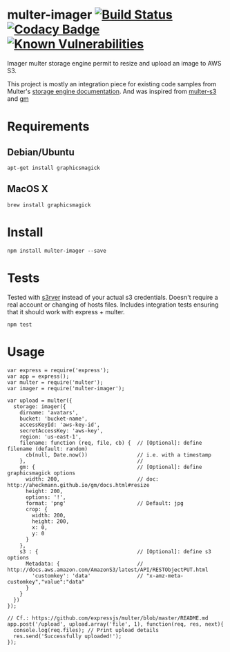 # multer-imager [![Build Status](https://travis-ci.org/Alexandre-io/multer-imager.svg)](https://travis-ci.org/Alexandre-io/multer-imager) [![Codacy Badge](https://api.codacy.com/project/badge/grade/9692bba42b1d4977872ac34f068065a9)](https://www.codacy.com/app/alexandre_2/multer-imager) [![Known Vulnerabilities](https://snyk.io/test/github/Alexandre-io/multer-imager/badge.svg)](https://snyk.io/test/github/Alexandre-io/multer-imager)

Imager multer storage engine permit to resize and upload an image to AWS S3.

This project is mostly an integration piece for existing code samples from Multer's [storage engine documentation](https://github.com/expressjs/multer/blob/master/StorageEngine.md).
And was inspired from [multer-s3](https://github.com/badunk/multer-s3) and [gm](https://github.com/aheckmann/gm)

# Requirements
## Debian/Ubuntu
```
apt-get install graphicsmagick
```
## MacOS X
```
brew install graphicsmagick
```

# Install
```
npm install multer-imager --save
```

# Tests
Tested with [s3rver](https://github.com/jamhall/s3rver) instead of your actual s3 credentials.  Doesn't require a real account or changing of hosts files.  Includes integration tests ensuring that it should work with express + multer.

```
npm test
```

# Usage
```
var express = require('express');
var app = express();
var multer = require('multer');
var imager = require('multer-imager');

var upload = multer({
  storage: imager({
    dirname: 'avatars',
    bucket: 'bucket-name',
    accessKeyId: 'aws-key-id',
    secretAccessKey: 'aws-key',
    region: 'us-east-1',
    filename: function (req, file, cb) {  // [Optional]: define filename (default: random)
      cb(null, Date.now())                // i.e. with a timestamp
    },                                    //
    gm: {                                 // [Optional]: define graphicsmagick options
      width: 200,                         // doc: http://aheckmann.github.io/gm/docs.html#resize
      height: 200,
      options: '!',
      format: 'png'                       // Default: jpg
      crop: {
        width: 200,
        height: 200,
        x: 0,
        y: 0
      }
    },
    s3 : {                                // [Optional]: define s3 options
      Metadata: {                         // http://docs.aws.amazon.com/AmazonS3/latest/API/RESTObjectPUT.html
        'customkey': 'data'               // "x-amz-meta-customkey","value":"data"
      }
    }
  })
});

// Cf.: https://github.com/expressjs/multer/blob/master/README.md
app.post('/upload', upload.array('file', 1), function(req, res, next){ 
  console.log(req.files); // Print upload details
  res.send('Successfully uploaded!');
});
```
